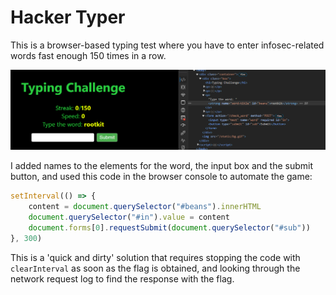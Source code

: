# Hacker Typer

This is a browser-based typing test where you have to enter infosec-related words fast enough 150 times in a row.

![A screenshot of the website and the HTML with added names](image.png)

I added names to the elements for the word, the input box and the submit button, and used this code in the browser console to automate the game:
```js
setInterval(() => {
    content = document.querySelector("#beans").innerHTML
    document.querySelector("#in").value = content
    document.forms[0].requestSubmit(document.querySelector("#sub"))
}, 300)
```
This is a 'quick and dirty' solution that requires stopping the code with `clearInterval` as soon as the flag is obtained, and looking through the network request log to find the response with the flag.